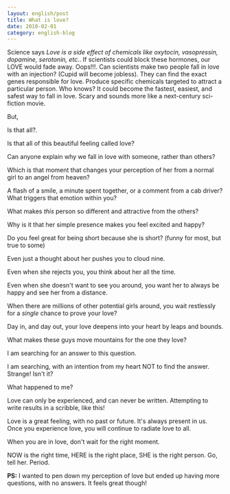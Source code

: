 ```yaml
---
layout: english/post
title: What is love?
date: 2010-02-01
category: english-blog
---
```


Science says *Love is a side effect of chemicals like oxytocin, vasopressin, dopamine, serotonin, etc.*. If scientists could block these hormones, our LOVE would fade away. Oops!!!. Can scientists make two people fall in love with an injection? (Cupid will become jobless). They can find the exact genes responsible for love. Produce specific chemicals targeted to attract a particular person. Who knows? It could become the fastest, easiest, and safest way to fall in love. Scary and sounds more like a next-century sci-fiction movie.

But,

Is that all?.

Is that all of this beautiful feeling called love?

Can anyone explain why we fall in love with someone, rather than others?

Which is that moment that changes your perception of her from a normal girl to an angel from heaven?

A flash of a smile, a minute spent together, or a comment from a cab driver? What triggers that emotion within you?

What makes *this* person so different and attractive from the others?

Why is it that her simple presence makes you feel excited and happy?

Do you feel great for being short because she is short? (funny for most, but true to some)

Even just a thought about her pushes you to cloud nine.

Even when she rejects you, you think about her all the time.

Even when she doesn't want to see you around, you want her to always be happy and see her from a distance.

When there are millions of other potential girls around, you wait restlessly for a *single* chance to prove your love?

Day in, and day out, your love deepens into your heart by leaps and bounds.

What makes these guys move mountains for the one they love?

I am searching for an answer to this question.

I am searching, with an intention from my heart NOT to find the answer. Strange! Isn't it?

What happened to me?

Love can only be experienced, and can never be written. Attempting to write results in a scribble, like this!

Love is a great feeling, with no past or future. It's always present in us. Once you experience love, you will continue to radiate love to all.

When you are in love, don't wait for the right moment.

NOW is the right time, HERE is the right place, SHE is the right person. Go, tell her. Period.

**PS:** I wanted to pen down my perception of love but ended up having more questions, with no answers. It feels great though!
